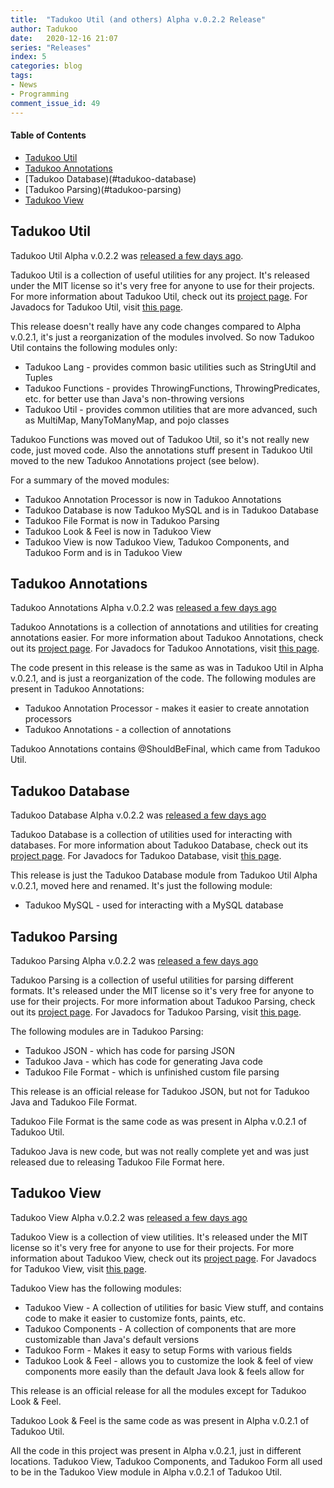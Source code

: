 ```yaml
---
title:  "Tadukoo Util (and others) Alpha v.0.2.2 Release"
author: Tadukoo
date:   2020-12-16 21:07
series: "Releases"
index: 5
categories: blog
tags: 
- News
- Programming
comment_issue_id: 49
---
```


#### Table of Contents
* [Tadukoo Util](#tadukoo-util)
* [Tadukoo Annotations](#tadukoo-annotations)
* [Tadukoo Database)(#tadukoo-database)
* [Tadukoo Parsing)(#tadukoo-parsing)
* [Tadukoo View](#tadukoo-view)

## Tadukoo Util
Tadukoo Util Alpha v.0.2.2 was [released a few days ago](https://github.com/Tadukooverse/TadukooUtil/releases/tag/v.0.2.2-Alpha).

Tadukoo Util is a collection of useful utilities for any project. It's released under the MIT license so it's very free for anyone to use for their projects. For more information about 
Tadukoo Util, check out its [project page](/projects/TadukooUtil.html). For Javadocs for Tadukoo Util, visit [this page](/docs/TadukooUtil/current/index.html).

This release doesn't really have any code changes compared to Alpha v.0.2.1, it's just a reorganization of the modules involved. So now Tadukoo Util contains the following modules only:
- Tadukoo Lang - provides common basic utilities such as StringUtil and Tuples
- Tadukoo Functions - provides ThrowingFunctions, ThrowingPredicates, etc. for better use than Java's non-throwing versions
- Tadukoo Util - provides common utilities that are more advanced, such as MultiMap, ManyToManyMap, and pojo classes

Tadukoo Functions was moved out of Tadukoo Util, so it's not really new code, just moved code. Also the annotations stuff present in Tadukoo Util moved to the new Tadukoo Annotations project (see below).

For a summary of the moved modules:
- Tadukoo Annotation Processor is now in Tadukoo Annotations
- Tadukoo Database is now Tadukoo MySQL and is in Tadukoo Database
- Tadukoo File Format is now in Tadukoo Parsing
- Tadukoo Look & Feel is now in Tadukoo View
- Tadukoo View is now Tadukoo View, Tadukoo Components, and Tadukoo Form and is in Tadukoo View

## Tadukoo Annotations
Tadukoo Annotations Alpha v.0.2.2 was [released a few days ago](https://github.com/Tadukooverse/TadukooAnnotations/releases/tag/0.2.2-Alpha)

Tadukoo Annotations is a collection of annotations and utilities for creating annotations easier. For more information about Tadukoo Annotations, check out its [project page](/projects/TadukooAnnotations.html). 
For Javadocs for Tadukoo Annotations, visit [this page](/docs/TadukooAnnotations/current/index.html).

The code present in this release is the same as was in Tadukoo Util in Alpha v.0.2.1, and is just a reorganization of the code. The following modules are present in Tadukoo Annotations:
- Tadukoo Annotation Processor - makes it easier to create annotation processors
- Tadukoo Annotations - a collection of annotations

Tadukoo Annotations contains @ShouldBeFinal, which came from Tadukoo Util.

## Tadukoo Database
Tadukoo Database Alpha v.0.2.2 was [released a few days ago](https://github.com/Tadukooverse/TadukooDatabase/releases/tag/0.2.2-Alpha)

Tadukoo Database is a collection of utilities used for interacting with databases. For more information about Tadukoo Database, check out its [project page](/projects/TadukooDatabase.html). For 
Javadocs for Tadukoo Database, visit [this page](/docs/TadukooDatabase/current/index.html).

This release is just the Tadukoo Database module from Tadukoo Util Alpha v.0.2.1, moved here and renamed. It's just the following module:
- Tadukoo MySQL - used for interacting with a MySQL database

## Tadukoo Parsing
Tadukoo Parsing Alpha v.0.2.2 was [released a few days ago](https://github.com/Tadukooverse/TadukooParsing/releases/tag/0.2.2-Alpha)

Tadukoo Parsing is a collection of useful utilities for parsing different formats. It's released under the MIT license so it's very free for anyone to use for their projects. For more information about 
Tadukoo Parsing, check out its [project page](/projects/TadukooParsing.html). For Javadocs for Tadukoo Parsing, visit [this page](/docs/TadukooParsing/current/index.html).

The following modules are in Tadukoo Parsing:
- Tadukoo JSON - which has code for parsing JSON
- Tadukoo Java - which has code for generating Java code
- Tadukoo File Format - which is unfinished custom file parsing

This release is an official release for Tadukoo JSON, but not for Tadukoo Java and Tadukoo File Format.

Tadukoo File Format is the same code as was present in Alpha v.0.2.1 of Tadukoo Util.

Tadukoo Java is new code, but was not really complete yet and was just released due to releasing Tadukoo File Format here.

## Tadukoo View
Tadukoo View Alpha v.0.2.2 was [released a few days ago](https://github.com/Tadukooverse/TadukooView/releases/tag/0.2.2-Alpha)

Tadukoo View is a collection of view utilities. It's released under the MIT license so it's very free for anyone to use for their projects. For more information about 
Tadukoo View, check out its [project page](/projects/TadukooView.html). For Javadocs for Tadukoo View, visit [this page](/docs/TadukooView/current/index.html).

Tadukoo View has the following modules:
- Tadukoo View - A collection of utilities for basic View stuff, and contains code to make it easier to customize fonts, paints, etc.
- Tadukoo Components - A collection of components that are more customizable than Java's default versions
- Tadukoo Form - Makes it easy to setup Forms with various fields
- Tadukoo Look & Feel - allows you to customize the look & feel of view components more easily than the default Java look & feels allow for

This release is an official release for all the modules except for Tadukoo Look & Feel.

Tadukoo Look & Feel is the same code as was present in Alpha v.0.2.1 of Tadukoo Util.

All the code in this project was present in Alpha v.0.2.1, just in different locations. Tadukoo View, Tadukoo Components, and Tadukoo Form all used to be in the Tadukoo View module in 
Alpha v.0.2.1 of Tadukoo Util.
